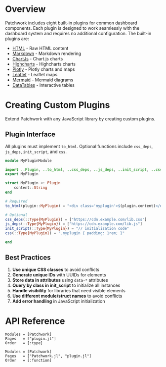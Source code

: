 # Overview

Patchwork includes eight built-in plugins for common dashboard components. Each plugin is designed to work seamlessly with the dashboard system and requires no additional configuration. The built-in plugins are:

- [HTML](plugins/html.md) - Raw HTML content
- [Markdown](plugins/markdown.md) - Markdown rendering
- [ChartJs](plugins/chartjs.md) - Chart.js charts
- [Highcharts](plugins/highcharts.md) - Highcharts charts
- [Plotly](plugins/plotly.md) - Plotly charts and maps
- [Leaflet](plugins/leaflet.md) - Leaflet maps
- [Mermaid](plugins/mermaid.md) - Mermaid diagrams
- [DataTables](plugins/datatables.md) - Interactive tables

# Creating Custom Plugins

Extend Patchwork with any JavaScript library by creating custom plugins.

## Plugin Interface

All plugins must implement `to_html`. Optional functions include `css_deps`, `js_deps`, `init_script`, and `css`.

```julia
module MyPluginModule

import ..Plugin, ..to_html, ..css_deps, ..js_deps, ..init_script, ..css
export MyPlugin

struct MyPlugin <: Plugin
    content::String
end

# Required
to_html(plugin::MyPlugin) = "<div class='myplugin'>$(plugin.content)</div>"

# Optional
css_deps(::Type{MyPlugin}) = ["https://cdn.example.com/lib.css"]
js_deps(::Type{MyPlugin}) = ["https://cdn.example.com/lib.js"]
init_script(::Type{MyPlugin}) = "// initialization code"
css(::Type{MyPlugin}) = ".myplugin { padding: 1rem; }"

end
```

## Best Practices

1. **Use unique CSS classes** to avoid conflicts
2. **Generate unique IDs** with UUIDs for elements
3. **Store data in attributes** using `data-*` attributes
4. **Query by class in init_script** to initialize all instances
5. **Handle visibility** for libraries that need visible elements
6. **Use different module/struct names** to avoid conflicts
7. **Add error handling** in JavaScript initialization

# API Reference

```@autodocs
Modules = [Patchwork]
Pages   = ["plugin.jl"]
Order   = [:type]
```

```@autodocs
Modules = [Patchwork]
Pages   = ["Patchwork.jl", "plugin.jl"]
Order   = [:function]
```
